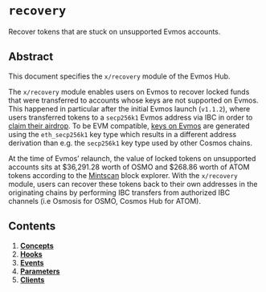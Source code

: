 <!--
order: 0
title: "Recovery Overview"
parent:
  title: "recovery"
-->

# `recovery`

Recover tokens that are stuck on unsupported Evmos accounts.

## Abstract

This document specifies the `x/recovery` module of the Evmos Hub.

The `x/recovery` module enables users on Evmos to recover locked funds that were
transferred to accounts whose keys are not supported on Evmos. This happened in
particular after the initial Evmos launch (`v1.1.2`), where users transferred
tokens to a `secp256k1` Evmos address via IBC in order to
[claim their airdrop](https://docs.evmos.org/modules/claims/). To be EVM
compatible,
[keys on Evmos](https://docs.evmos.org/users/technical_concepts/accounts.html#evmos-accounts)
are generated using the `eth_secp256k1` key type which results in a different
address derivation than e.g. the `secp256k1` key type used by other Cosmos
chains.

At the time of Evmos’ relaunch, the value of locked tokens on unsupported
accounts sits at $36,291.28 worth of OSMO and $268.86 worth of ATOM tokens
according to the [Mintscan](https://www.mintscan.io/evmos/assets) block
explorer. With the `x/recovery` module, users can recover these tokens back to
their own addresses in the originating chains by performing IBC transfers from
authorized IBC channels (i.e Osmosis for OSMO, Cosmos Hub for ATOM).

## Contents

1.  **[Concepts](01_concepts.md)**
2.  **[Hooks](02_hooks.md)**
3.  **[Events](03_events.md)**
4.  **[Parameters](04_parameters.md)**
5.  **[Clients](05_clients.md)**
